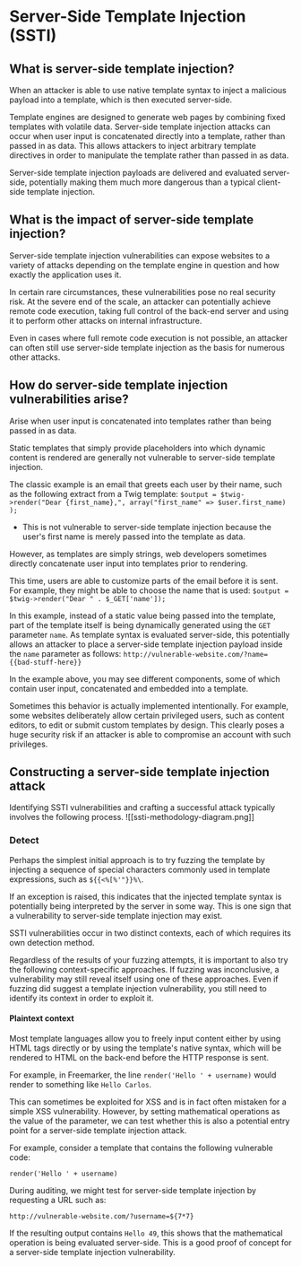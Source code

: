 # Server-Side Template Injection (SSTI)

## What is server-side template injection?
When an attacker is able to use native template syntax to inject a malicious payload into a template, which is then executed server-side.

Template engines are designed to generate web pages by combining fixed templates with volatile data. Server-side template injection attacks can occur when user input is concatenated directly into a template, rather than passed in as data. This allows attackers to inject arbitrary template directives in order to manipulate the template rather than passed in as data.

Server-side template injection payloads are delivered and evaluated server-side, potentially making them much more dangerous than a typical client-side template injection.
## What is the impact of server-side template injection?
Server-side template injection vulnerabilities can expose websites to a variety of attacks depending on the template engine in question and how exactly the application uses it.

In certain rare circumstances, these vulnerabilities pose no real security risk. At the severe end of the scale, an attacker can potentially achieve remote code execution, taking full control of the back-end server and using it to perform other attacks on internal infrastructure.

Even in cases where full remote code execution is not possible, an attacker can often still use server-side template injection as the basis for numerous other attacks.
## How do server-side template injection vulnerabilities arise?
Arise when user input is concatenated into templates rather than being passed in as data.

Static templates that simply provide placeholders into which dynamic content is rendered are generally not vulnerable to server-side template injection.

The classic example is an email that greets each user by their name, such as the following extract from a Twig template:
`$output = $twig->render("Dear {first_name},", array("first_name" => $user.first_name) );`
- This is not vulnerable to server-side template injection because the user's first name is merely passed into the template as data.

However, as templates are simply strings, web developers sometimes directly concatenate user input into templates prior to rendering.

This time, users are able to customize parts of the email before it is sent. For example, they might be able to choose the name that is used:
`$output = $twig->render("Dear " . $_GET['name']);`

In this example, instead of a static value being passed into the template, part of the template itself is being dynamically generated using the `GET` parameter `name`. As template syntax is evaluated server-side, this potentially allows an attacker to place a server-side template injection payload inside the `name` parameter as follows:
`http://vulnerable-website.com/?name={{bad-stuff-here}}`

In the example above, you may see different components, some of which contain user input, concatenated and embedded into a template.

Sometimes this behavior is actually implemented intentionally. For example, some websites deliberately allow certain privileged users, such as content editors, to edit or submit custom templates by design. This clearly poses a huge security risk if an attacker is able to compromise an account with such privileges.
## Constructing a server-side template injection attack
Identifying SSTI vulnerabilities and crafting a successful attack typically involves the following process.
![[ssti-methodology-diagram.png]]
### Detect
Perhaps the simplest initial approach is to try fuzzing the template by injecting a sequence of special characters commonly used in template expressions, such as `${{<%[%'"}}%\`. 

If an exception is raised, this indicates that the injected template syntax is potentially being interpreted by the server in some way. This is one sign that a vulnerability to server-side template injection may exist.

SSTI vulnerabilities occur in two distinct contexts, each of which requires its own detection method.

Regardless of the results of your fuzzing attempts, it is important to also try the following context-specific approaches. If fuzzing was inconclusive, a vulnerability may still reveal itself using one of these approaches. Even if fuzzing did suggest a template injection vulnerability, you still need to identify its context in order to exploit it.
#### Plaintext context
Most template languages allow you to freely input content either by using HTML tags directly or by using the template's native syntax, which will be rendered to HTML on the back-end before the HTTP response is sent.

For example, in Freemarker, the line `render('Hello ' + username)` would render to something like `Hello Carlos`.

This can sometimes be exploited for XSS and is in fact often mistaken for a simple XSS vulnerability. However, by setting mathematical operations as the value of the parameter, we can test whether this is also a potential entry point for a server-side template injection attack.

For example, consider a template that contains the following vulnerable code:

`render('Hello ' + username)`

During auditing, we might test for server-side template injection by requesting a URL such as:

`http://vulnerable-website.com/?username=${7*7}`

If the resulting output contains `Hello 49`, this shows that the mathematical operation is being evaluated server-side. This is a good proof of concept for a server-side template injection vulnerability.
